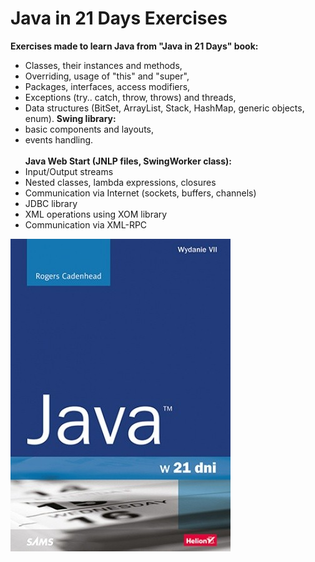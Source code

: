 # Java in 21 Days Exercises
**Exercises made to learn Java from "Java in 21 Days" book:**
* Classes, their instances and methods,
* Overriding, usage of "this" and "super",
* Packages, interfaces, access modifiers,
* Exceptions (try.. catch, throw, throws) and threads,
* Data structures (BitSet, ArrayList, Stack, HashMap, generic objects, enum).
**Swing library:** <br/>
* basic components and layouts,<br/>
* events handling.<br/>  
**Java Web Start (JNLP files, SwingWorker class):**<br/>
* Input/Output streams
* Nested classes, lambda expressions, closures
* Communication via Internet (sockets, buffers, channels)
* JDBC library
* XML operations using XOM library
* Communication via XML-RPC

![java21](https://github.com/KarolinaLewinska/Java21Days_Exercises/blob/main/java21.jpg)
